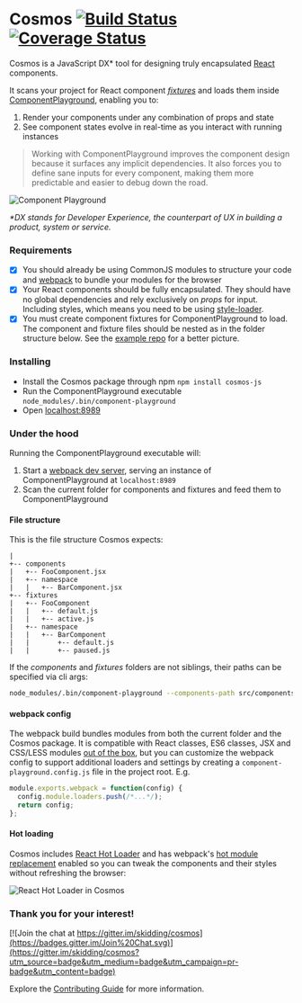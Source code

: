 # Cosmos [![Build Status](https://travis-ci.org/skidding/cosmos.svg?branch=master)](https://travis-ci.org/skidding/cosmos) [![Coverage Status](https://coveralls.io/repos/skidding/cosmos/badge.svg?branch=master)](https://coveralls.io/r/skidding/cosmos?branch=master)

Cosmos is a JavaScript DX* tool for designing truly encapsulated
[React](http://facebook.github.io/react/) components.

It scans your project for React component
[_fixtures_](http://en.wikipedia.org/wiki/Test_fixture) and loads them inside [ComponentPlayground](https://github.com/skidding/react-component-playground),
enabling you to:

1. Render your components under any combination of props and state
2. See component states evolve in real-time as you interact with running
instances

> Working with ComponentPlayground improves the component design because it
surfaces any implicit dependencies. It also forces you to define sane inputs
for every component, making them more predictable and easier to debug down the
road.

![Component Playground](https://cloud.githubusercontent.com/assets/250750/8532005/e6d3b3bc-2433-11e5-9fc3-39a9288198e9.gif)

_\*DX stands for Developer Experience, the counterpart of UX in building a product, system or service._

### Requirements

- [x] You should already be using CommonJS modules to structure your code and
[webpack](http://webpack.github.io/) to bundle your modules for the browser
- [x] Your React components should be fully encapsulated. They should have no
global dependencies and rely exclusively on _props_ for input. Including styles,
which means you need to be using
[style-loader](https://github.com/webpack/style-loader).
- [x] You must create component fixtures for ComponentPlayground to load. The
component and fixture files should be nested as in the folder structure below.
See the [example repo](https://github.com/skidding/cosmos-example) for a better
picture.

### Installing

- Install the Cosmos package through npm `npm install cosmos-js`
- Run the ComponentPlayground executable `node_modules/.bin/component-playground`
- Open [localhost:8989](http://localhost:8989)

### Under the hood

Running the ComponentPlayground executable will:

1. Start a [webpack dev server](http://webpack.github.io/docs/webpack-dev-server.html),
serving an instance of ComponentPlayground at `localhost:8989`
2. Scan the current folder for components and fixtures and feed them to
ComponentPlayground

#### File structure

This is the file structure Cosmos expects:
```
|
+-- components
|   +-- FooComponent.jsx
|   +-- namespace
|   |   +-- BarComponent.jsx
+-- fixtures
|   +-- FooComponent
|   |   +-- default.js
|   |   +-- active.js
|   +-- namespace
|   |   +-- BarComponent
|   |       +-- default.js
|   |       +-- paused.js
```

If the _components_ and _fixtures_ folders are not siblings, their paths can be
specified via cli args:

```bash
node_modules/.bin/component-playground --components-path src/components --fixtures-path tests/fixtures
```

#### webpack config

The webpack build bundles modules from both the current folder and the Cosmos
package. It is compatible with React classes, ES6 classes, JSX and CSS/LESS
modules [out of the box](component-playground/config.js#L27-L68), but you can
customize the webpack config to support additional loaders and settings by
creating a `component-playground.config.js` file in the project root. E.g.

```js
module.exports.webpack = function(config) {
  config.module.loaders.push(/*...*/);
  return config;
};
```

#### Hot loading

Cosmos includes [React Hot Loader](http://gaearon.github.io/react-hot-loader/)
and has webpack's [hot module replacement](http://webpack.github.io/docs/hot-module-replacement.html)
enabled so you can tweak the components and their styles without refreshing the
browser:

![React Hot Loader in Cosmos](https://cloud.githubusercontent.com/assets/250750/7526576/5c725b16-f51b-11e4-95ef-312c6fd7bcc7.gif)

### Thank you for your interest!

[![Join the chat at https://gitter.im/skidding/cosmos](https://badges.gitter.im/Join%20Chat.svg)](https://gitter.im/skidding/cosmos?utm_source=badge&utm_medium=badge&utm_campaign=pr-badge&utm_content=badge)

Explore the [Contributing Guide](CONTRIBUTING.md) for more information.
